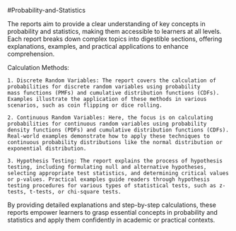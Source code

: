 #Probability-and-Statistics

The reports aim to provide a clear understanding of key concepts in probability and statistics, making them accessible to learners at all 
levels. Each report breaks down complex topics into digestible sections, offering explanations, examples, and practical applications to 
enhance comprehension.

Calculation Methods:

    1. Discrete Random Variables: The report covers the calculation of probabilities for discrete random variables using probability 
    mass functions (PMFs) and cumulative distribution functions (CDFs). Examples illustrate the application of these methods in various
    scenarios, such as coin flipping or dice rolling.

    2. Continuous Random Variables: Here, the focus is on calculating probabilities for continuous random variables using probability
    density functions (PDFs) and cumulative distribution functions (CDFs). Real-world examples demonstrate how to apply these techniques to
    continuous probability distributions like the normal distribution or exponential distribution.

    3. Hypothesis Testing: The report explains the process of hypothesis testing, including formulating null and alternative hypotheses, 
    selecting appropriate test statistics, and determining critical values or p-values. Practical examples guide readers through hypothesis 
    testing procedures for various types of statistical tests, such as z-tests, t-tests, or chi-square tests.

By providing detailed explanations and step-by-step calculations, these reports empower learners to grasp essential concepts in probability
and statistics and apply them confidently in academic or practical contexts.

